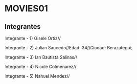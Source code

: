 #  MOVIES01
## Integrantes
 Integrante - 1)
 Gisele Ortiz//

 Integrante - 2)
 Julian Saucedo//Edad: 34//Ciudad: Berazategui;

 Integrante - 3)
 Ian Bautista Salinas//

 Integrante - 4)
 Nicole Colmenarez//

 Integrante - 5)
 Nahuel Mendez//


 
